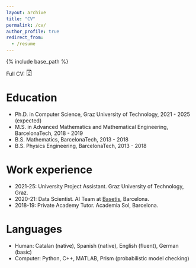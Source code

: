 ```yaml
---
layout: archive
title: "CV"
permalink: /cv/
author_profile: true
redirect_from:
  - /resume
---
```


{% include base_path %}

Full CV: <a href="./../files/CV_academic.pdf"
style="text-decoration: none;">
<img src="./../images/pdf-svg.svg" width=16em title="pdf"/>
</a>

Education
======
* Ph.D. in Computer Science, Graz University of Technology, 2021 - 2025 (expected)
* M.S. in Advanced Mathematics and Mathematical Engineering, BarcelonaTech, 2018 - 2019
* B.S. Mathematics, BarcelonaTech, 2013 - 2018
* B.S. Physics Engineering, BarcelonaTech, 2013 - 2018

Work experience
======
* 2021-25: University Project Assistant. Graz University of Technology, Graz.
* 2020-21: Data Scientist. AI Team at [Basetis](basetis.com), Barcelona.
* 2018-19: Private Academy Tutor. Academia Sol, Barcelona.

Languages
======
* Human: Catalan (native), Spanish (native), English (fluent), German (basic)
* Computer: Python, C++, MATLAB, Prism (probabilistic model checking)



<!-- Skills
======
* Skill 1
* Skill 2
  * Sub-skill 2.1
  * Sub-skill 2.2
  * Sub-skill 2.3
* Skill 3 -->

<!-- Publications
======
  <ul>{% for post in site.publications %}
    {% include archive-single-cv.html %}
  {% endfor %}</ul> -->

<!-- Talks
======
  <ul>{% for post in site.talks %}
    {% include archive-single-talk-cv.html %}
  {% endfor %}</ul>
   -->

<!-- Teaching
======
  <ul>{% for post in site.teaching %}
    {% include archive-single-cv.html %}
  {% endfor %}</ul> -->

<!-- Service and leadership
======
* PC Member: IJCAI (2024), CAV-AE (2023, 2024), VMCAI-AE (2024), 
* Subreviewer for TACAS (2023), CAV-AE (2022), RV (2022), VMCAI (2024), AISoLA (2023) -->

